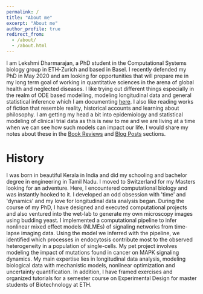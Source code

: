 ```yaml
---
permalink: /
title: "About me"
excerpt: "About me"
author_profile: true
redirect_from:
  - /about/
  - /about.html
---
```


I am Lekshmi Dharmarajan, a PhD student in the Computational Systems biology group in ETH-Zurich and based in Basel. I recently defended my PhD in May 2020 and am looking for opportunities that will prepare me in my long term goal of working in quantitative sciences in the arena of global health and neglected diseases. I like trying out different things especially in the realm of ODE based modelling, modeling longitudinal data and general statistical inference which I am documenting [here](https://github.com/dlekshmi/RNotes). I also like reading works of fiction that resemble reality, historical accounts and learning about philosophy. I am getting my head a bit into epidemiology and statistical modeling of clinical trial data as this is new to me and we are living at a time when we can see how such models can impact our life. I would share my notes about these in the [Book Reviews](https://dlekshmi.github.io/bookReviews/) and [Blog Posts](https://dlekshmi.github.io/year-archive/) sections. 

History
======
I was born in beautiful Kerala in India and did my schooling and bachelor degree in engineering in Tamil Nadu. I moved to Switzerland for my Masters looking for an adventure. Here, I encountered computational biology and was instantly hooked to it. I developed an odd obsession with 'time' and 'dynamics' and my love for longitudinal data analysis began. During the course of my PhD, I have designed and executed computational projects and also ventured into the wet-lab to generate my own microscopy images using budding yeast. I implemented a computational pipeline to infer nonlinear mixed effect models (NLMEs) of signaling networks from time-lapse imaging data. Using the model we inferred with the pipeline, we identified which processes in endocytosis contribute most to the observed heterogeneity in a population of single-cells. My pet project involves modeling the impact of mutations found in cancer on MAPK signaling dynamics. My main expertise lies in longitudinal data analysis, modeling biological data with mechanistic models, nonlinear optimization and uncertainty quantification.  In addition, I have framed exercises and organized tutorials for  a semester course on Experimental Design for master students of Biotechnology at ETH.
